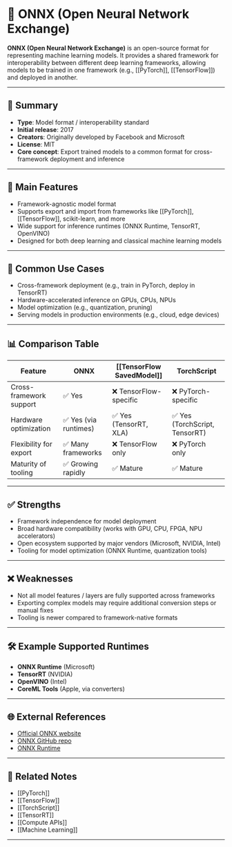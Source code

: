 # 🔄 ONNX (Open Neural Network Exchange)

**ONNX (Open Neural Network Exchange)** is an open-source format for representing machine learning models. It provides a shared framework for interoperability between different deep learning frameworks, allowing models to be trained in one framework (e.g., [[PyTorch]], [[TensorFlow]]) and deployed in another.

---

## 🧠 Summary

- **Type**: Model format / interoperability standard
- **Initial release**: 2017
- **Creators**: Originally developed by Facebook and Microsoft
- **License**: MIT
- **Core concept**: Export trained models to a common format for cross-framework deployment and inference

---

## 🎯 Main Features

- Framework-agnostic model format
- Supports export and import from frameworks like [[PyTorch]], [[TensorFlow]], scikit-learn, and more
- Wide support for inference runtimes (ONNX Runtime, TensorRT, OpenVINO)
- Designed for both deep learning and classical machine learning models

---

## 🔬 Common Use Cases

- Cross-framework deployment (e.g., train in PyTorch, deploy in TensorRT)
- Hardware-accelerated inference on GPUs, CPUs, NPUs
- Model optimization (e.g., quantization, pruning)
- Serving models in production environments (e.g., cloud, edge devices)

---

## 📊 Comparison Table

| Feature                 | ONNX                    | [[TensorFlow SavedModel]] | TorchScript |
|-------------------------|-------------------------|--------------------------|-------------|
| Cross-framework support  | ✅ Yes                   | ❌ TensorFlow-specific     | ❌ PyTorch-specific |
| Hardware optimization    | ✅ Yes (via runtimes)     | ✅ Yes (TensorRT, XLA)     | ✅ Yes (TorchScript, TensorRT) |
| Flexibility for export   | ✅ Many frameworks       | ❌ TensorFlow only         | ❌ PyTorch only |
| Maturity of tooling      | ✅ Growing rapidly        | ✅ Mature                  | ✅ Mature    |

---

## ✅ Strengths

- Framework independence for model deployment
- Broad hardware compatibility (works with GPU, CPU, FPGA, NPU accelerators)
- Open ecosystem supported by major vendors (Microsoft, NVIDIA, Intel)
- Tooling for model optimization (ONNX Runtime, quantization tools)

---

## ❌ Weaknesses

- Not all model features / layers are fully supported across frameworks
- Exporting complex models may require additional conversion steps or manual fixes
- Tooling is newer compared to framework-native formats

---

## 🛠️ Example Supported Runtimes

- **ONNX Runtime** (Microsoft)
- **TensorRT** (NVIDIA)
- **OpenVINO** (Intel)
- **CoreML Tools** (Apple, via converters)

---

## 🌐 External References

- [Official ONNX website](https://onnx.ai/)
- [ONNX GitHub repo](https://github.com/onnx/onnx)
- [ONNX Runtime](https://onnxruntime.ai/)

---

## 🔗 Related Notes

- [[PyTorch]]
- [[TensorFlow]]
- [[TorchScript]]
- [[TensorRT]]
- [[Compute APIs]]
- [[Machine Learning]]

---
